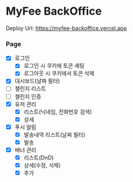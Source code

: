 # MyFee BackOffice

Deploy Url: https://myfee-backoffice.vercel.app

### Page

- [x] 로그인
  - [x] 로그인 시 쿠키에 토큰 세팅
  - [x] 로그아웃 시 쿠키에서 토큰 삭제
- [x] 대시보드(날짜 필터)
- [ ] 챌린지 리스트
- [ ] 챌린지 인증
- [x] 유저 관리
  - [x] 리스트(닉네임, 전화번호 검색)
  - [x] 상세
- [x] 푸시 알림
  - [x] 발송내역 리스트(날짜 필터)
  - [x] 발송
- [x] 배너 관리
  - [x] 리스트(DnD)
  - [x] 상세(수정, 삭제)
  - [x] 추가
